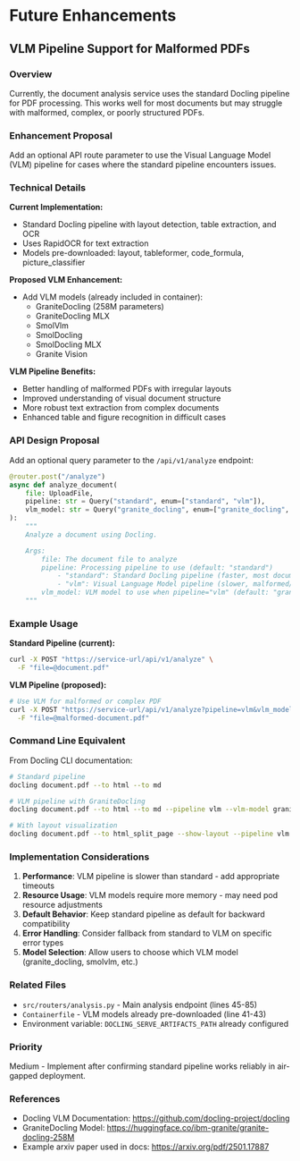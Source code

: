 # Future Enhancements

## VLM Pipeline Support for Malformed PDFs

### Overview

Currently, the document analysis service uses the standard Docling pipeline for PDF processing. This works well for most documents but may struggle with malformed, complex, or poorly structured PDFs.

### Enhancement Proposal

Add an optional API route parameter to use the Visual Language Model (VLM) pipeline for cases where the standard pipeline encounters issues.

### Technical Details

**Current Implementation:**
- Standard Docling pipeline with layout detection, table extraction, and OCR
- Uses RapidOCR for text extraction
- Models pre-downloaded: layout, tableformer, code_formula, picture_classifier

**Proposed VLM Enhancement:**
- Add VLM models (already included in container):
  - GraniteDocling (258M parameters)
  - GraniteDocling MLX
  - SmolVlm
  - SmolDocling
  - SmolDocling MLX
  - Granite Vision

**VLM Pipeline Benefits:**
- Better handling of malformed PDFs with irregular layouts
- Improved understanding of visual document structure
- More robust text extraction from complex documents
- Enhanced table and figure recognition in difficult cases

### API Design Proposal

Add an optional query parameter to the `/api/v1/analyze` endpoint:

```python
@router.post("/analyze")
async def analyze_document(
    file: UploadFile,
    pipeline: str = Query("standard", enum=["standard", "vlm"]),
    vlm_model: str = Query("granite_docling", enum=["granite_docling", "smolvlm", "smoldocling"])
):
    """
    Analyze a document using Docling.

    Args:
        file: The document file to analyze
        pipeline: Processing pipeline to use (default: "standard")
            - "standard": Standard Docling pipeline (faster, most documents)
            - "vlm": Visual Language Model pipeline (slower, malformed/complex PDFs)
        vlm_model: VLM model to use when pipeline="vlm" (default: "granite_docling")
    """
```

### Example Usage

**Standard Pipeline (current):**
```bash
curl -X POST "https://service-url/api/v1/analyze" \
  -F "file=@document.pdf"
```

**VLM Pipeline (proposed):**
```bash
# Use VLM for malformed or complex PDF
curl -X POST "https://service-url/api/v1/analyze?pipeline=vlm&vlm_model=granite_docling" \
  -F "file=@malformed-document.pdf"
```

### Command Line Equivalent

From Docling CLI documentation:

```bash
# Standard pipeline
docling document.pdf --to html --to md

# VLM pipeline with GraniteDocling
docling document.pdf --to html --to md --pipeline vlm --vlm-model granite_docling

# With layout visualization
docling document.pdf --to html_split_page --show-layout --pipeline vlm --vlm-model granite_docling
```

### Implementation Considerations

1. **Performance**: VLM pipeline is slower than standard - add appropriate timeouts
2. **Resource Usage**: VLM models require more memory - may need pod resource adjustments
3. **Default Behavior**: Keep standard pipeline as default for backward compatibility
4. **Error Handling**: Consider fallback from standard to VLM on specific error types
5. **Model Selection**: Allow users to choose which VLM model (granite_docling, smolvlm, etc.)

### Related Files

- `src/routers/analysis.py` - Main analysis endpoint (lines 45-85)
- `Containerfile` - VLM models already pre-downloaded (line 41-43)
- Environment variable: `DOCLING_SERVE_ARTIFACTS_PATH` already configured

### Priority

Medium - Implement after confirming standard pipeline works reliably in air-gapped deployment.

### References

- Docling VLM Documentation: https://github.com/docling-project/docling
- GraniteDocling Model: https://huggingface.co/ibm-granite/granite-docling-258M
- Example arxiv paper used in docs: https://arxiv.org/pdf/2501.17887

